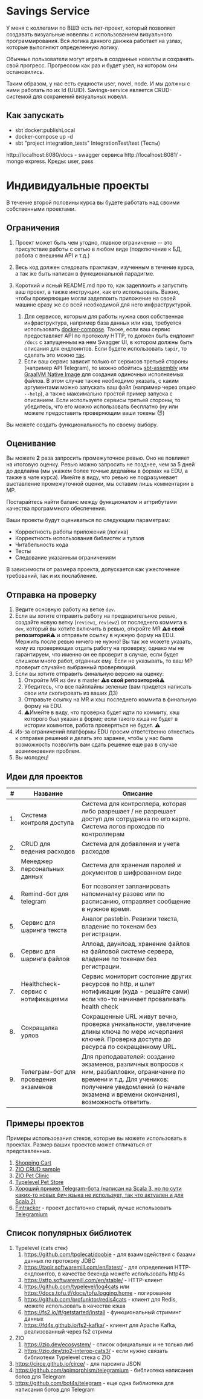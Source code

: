 # Savings Service

У меня с коллегами по ВШЭ есть пет-проект, который позволяет создавать визуальные новеллы с использованием 
визуального программирования. Вся логика данного движка работает на узлах, которые выполняют определенную логику.

Обычные пользователи могут играть в созданные новеллы и сохранять свой прогресс. Прогрессом как раз и будет узел,
на котором они остановились.

Таким образом, у нас есть сущности user, novel, node. И мы должны с ними работать по их Id (UUID).
Savings-service является CRUD-системой для сохранений визуальных новелл.

## Как запускать

* sbt docker:publishLocal
* docker-compose up -d
* sbt "project integration_tests" IntegrationTest/test (Тесты)

http://localhost:8080/docs - swagger сервиса
http://localhost:8081/ - mongo express. Креды: user, pass

# Индивидуальные проекты

В течение второй половины курса вы будете работать над своими собственными проектами.

## Ограничения

1. Проект может быть чем угодно, главное ограничение -- это присутствие работы с сетью в любом виде (подключение к БД, работа с внешним API и т.д.)
2. Весь код должен следовать практикам, изученным в течение курса, а так же быть написан в функциональной парадигме.

3. Короткий и ясный README.md про то, как задеплоить и запустить ваш проект, а также инструкции, как его использовать. Важно, чтобы проверяющие могли задеплоить приложение на своей машине сразу же со всей необходимой для него инфраструктурой. 
   1. Для сервисов, которым для работы нужна своя собственная инфраструктура, например база данных или кэш, требуется использовать [docker-compose](https://docs.docker.com/compose/). Также, если ваш сервис предоставляет API по протоколу HTTP, то должен быть ендпоинт `/docs` с запущенным на нем Swagger UI, в котором должны быть описания для ендпоинтов. Если будете использовать `tapir`, то сделать это можно [так](https://tapir.softwaremill.com/en/latest/docs/openapi.html#using-swagger).
   2. Если ваш сервис зависит только от сервисов третьей стороны (например API Telegram), то можно обойтись [sbt-assembly](https://github.com/sbt/sbt-assembly) или [GraalVM Native Image](https://www.graalvm.org/22.0/reference-manual/native-image/) для создания одиночных исполняемых файлов. В этом случае также необходимо указать, с каким аргументами можно запускать ваш файл (например через опцию `--help`), а также максимально простой пример запуска с описанием. Если используете сервисы третьей стороны, то убедитесь, что его можно использовать бесплатно (ну или можете предоставить проверяющим ваши токены 😈)

Вы можете создать функциональность по своему выбору.

## Оценивание

Вы можете **2** раза запросить промежуточное ревью. Оно не повлияет на итоговую оценку. Ревью можно запросить не позднее, чем за 5 дней до дедлайна (мы укажем более точные дедлайны в формах на EDU, а также в чате курса). Имейте в виду, что ревью не подразумевает выставление промежуточной оценки, мы оставим лишь комментарии в МР.

Постарайтесь найти баланс между функционалом и аттрибутами качества программного обеспечения.

Ваши проекты будут оцениваться по следующим параметрам:

* Корректность работы приложения (логика)
* Корректность использования библиотек и тулзов
* Читабельность кода
* Тесты
* Следование указанным ограничениям

В зависимости от размера проекта, допускается как ужесточение требований, так и их послабление.

## Отправка на проверку

1. Ведите основную работу на ветке `dev`.
1. Если вы хотите отправить работу на предварительное ревью, создайте новую ветку (`review1`, `review2`) от последнего коммита в `dev`, который вы хотите включить в ревью, откройте MR ⚠️**в свой репозиторий**⚠️ и отправьте ссылку в нужную форму на EDU. Мержить после ревью ничего не нужно! Вы так же можете указать, кому из проверяющих отдать работу на проверку, однако мы не гарантируем, что именно он ее проверит в случае, если будет слишком много работ, отданных ему. Если не указывать, то ваш МР проверит случайно выбранный проверяющий. 
1. Если вы хотите отправить финальную версию на оценку:
   1. Откройте MR из dev в master ⚠️**в свой репозиторий**⚠️
   1. Убедитесь, что все пайплайны зеленые (вам придется написать свои или скопировать из ваших ДЗ)
   1. Отправьте ссылку на MR и хэш последнего коммита в финальную форму на EDU.
   1. ⚠️Имейте в виду, что проверка будет идти по коммиту, хэш которого был указан в форме; если такого хэша не будет в истории коммитов, работа проверяться не будет. ⚠️
1. Из-за ограничений платформы EDU просим ответственно отнестись к отправке решений и делать это заранее, чтобы у нас была возможность позволить вам сдать решение еще раз в случае возникновения проблем.
1. Вы молодец!

## Идеи для проектов

| #   | Название                               | Описание                                                                                                                                                                                                        |
|-----|----------------------------------------|-----------------------------------------------------------------------------------------------------------------------------------------------------------------------------------------------------------------|
| 1.  | Система контроля доступа               | Система для контроллера, которая либо разрешает / не разрешает доступ для сотрудника по его карте. Система логов проходов по контроллерам                                                                       |
| 2.  | CRUD для ведения расходов              | Система для добавления и учета расходов                                                                                                                                                                         |
| 3.  | Менеджер персональных данных           | Система для хранения паролей и документов в шифрованном виде                                                                                                                                                    |
| 4.  | Remind-бот для telegram                | Бот позволяет запланировать напоминалку разово или по расписанию, отправляет сообщение в нужное время.                                                                                                          |
| 5.  | Сервис для шаринга текста              | Аналог pastebin. Ревизии текста, владение по токенам без регистрации.                                                                                                                                           |
| 6.  | Сервис для шаринга файлов              | Аплоад, даунлоад, хранение файлов на файловой системе сервера, владение по токенам без регистрации.                                                                                                             |
| 7.  | Healthcheck-сервис с нотификациями     | Сервис мониторит состояние других ресурсов по http, и шлет нотификации (куда - решайте сами) если что-то начинает проваливать health check                                                                      |
| 8.  | Сокращалка урлов                       | Сокращенные URL живут вечно, проверка уникальности, увеличение длины ключа по мере исчерпания ключей. Проверка доступа до ресурса по сокращенному URL.                                                          |
| 9.  | Телеграм-бот для проведения экзаменов  | Для преподавателей: создание экзаменов, различных вопросов к ним, разбалловки, ограничение по времени и т.д. Для учеников: получение уведомлений (о начале экзамена и времени окончания), возможность ответить. |


## Примеры проектов

Примеры использования стеков, которые вы можете использовать в проектах. Размер ваших проектов может отличаться от представленных.

1. [Shopping Cart](https://github.com/gvolpe/pfps-shopping-cart)
2. [ZIO CRUD sample](https://github.com/adrianfilip/zio-crud-sample)
3. [ZIO Pet Clinic](https://github.com/zio/zio-petclinic)
4. [Typelevel Pet Store](https://github.com/pauljamescleary/scala-pet-store)
5. [Хороший пример Telegram-бота (написан на Scala 3, но по сути каких-то новых фич языка не использует, так что актуален и для Scala 2)](https://github.com/VladKopanev/CITelegramBot)
6. [Fintracker](https://github.com/dimfatal/fintracker) - проект достаточно старый, лучше использовать [Telegramium](https://github.com/apimorphism/telegramium)

## Список популярных библиотек
1. Typelevel (cats стек)
    1. https://github.com/tpolecat/doobie - для взаимодействия с базами данных по протоколу JDBC
    2. https://tapir.softwaremill.com/en/latest/ - для определения HTTP-ендпоинтов, в качестве бекенда можете использовать http4s
    3. https://sttp.softwaremill.com/en/stable/ - HTTP-клиент
    4. https://github.com/typelevel/log4cats или https://docs.tofu.tf/docs/tofu.logging.home - логирование
    5. https://github.com/profunktor/redis4cats - клиент для Redis, можете использовать в качестве кэша
    6. https://fs2.io/#/getstarted/install - функциональный стриминг данных
    7. https://fd4s.github.io/fs2-kafka/ - клиент для Apache Kafka, реализованный через fs2 стримы
1. ZIO 
    1. https://zio.dev/ecosystem/ - список официальных и не только либ
    2. https://zio.dev/zio2-interop-cats3/ - если нужно связать библиотеки Typelevel стека с ZIO
3. https://circe.github.io/circe/ - для парсинга JSON
4. https://github.com/apimorphism/telegramium - библиотека написания ботов для Telegram
5. https://github.com/bot4s/telegram - еще одна библиотека для написания ботов для Telegram
